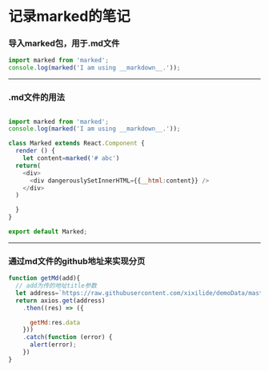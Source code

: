 # 记录marked的笔记

### 导入marked包，用于.md文件

```js
import marked from 'marked';
console.log(marked('I am using __markdown__.'));

```
****
<!-- 分割线 -->

### .md文件的用法

```js

import marked from 'marked';
console.log(marked('I am using __markdown__.'));

class Marked extends React.Component {
  render () {
    let content=marked('# abc')
  return(
    <div>
      <div dangerouslySetInnerHTML={{__html:content}} />
    </div>
  )

  }
}

export default Marked;
```

****
### 通过md文件的github地址来实现分页

```js
function getMd(add){
  // add为传的地址title参数
  let address=`https://raw.githubusercontent.com/xixilide/demoData/master/blog/${add}.md`;
  return axios.get(address)
    .then((res) => ({

      getMd:res.data
    }))
    .catch(function (error) {
      alert(error);
    })
}
```
